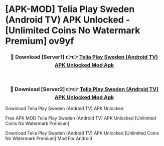 # [APK-MOD] Telia Play Sweden (Android TV) APK Unlocked - [Unlimited Coins No Watermark Premium] ov9yf



<div align="center">
<h3>🔴 Download [Server1] 👉👉 <a href="https://momento.my/?title=Telia_Play_Sweden_(Android_TV)_APK_Unlocked">Telia Play Sweden (Android TV) APK Unlocked Mod Apk</a></h3><br>

<h3>🔴 Download [Server2] 👉👉 <a href="https://momento.my/?title=Telia_Play_Sweden_(Android_TV)_APK_Unlocked">Telia Play Sweden (Android TV) APK Unlocked Mod Apk</a></h3>
</div>



Download Telia Play Sweden (Android TV) APK Unlocked 

Free APK MOD Telia Play Sweden (Android TV) APK Unlocked [Unlimited Coins No Watermark Premium]

Download Telia Play Sweden (Android TV) APK Unlocked [Unlimited Coins No Watermark Premium] Mod For Android

